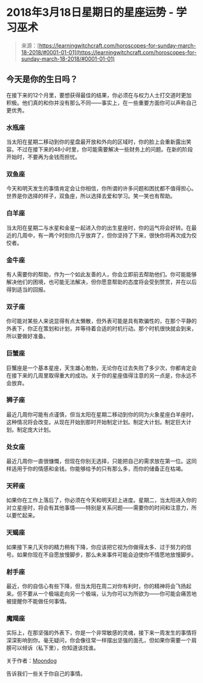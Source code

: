 <!--yml

类别：未分类

日期：2024年06月12日 18:19:32

-->

# 2018年3月18日星期日的星座运势 - 学习巫术

> 来源：[https://learningwitchcraft.com/horoscopes-for-sunday-march-18-2018/#0001-01-01](https://learningwitchcraft.com/horoscopes-for-sunday-march-18-2018/#0001-01-01)

## 今天是你的生日吗？

在接下来的12个月里，要想获得最佳的结果，你必须在与权力人士打交道时更加积极。他们真的和你并没有那么不同——事实上，在一些重要方面你可以声称自己更优秀。

### 水瓶座

当太阳在星期二移动到你的星盘最开放和外向的区域时，你的脸上会重新露出笑容。不过在接下来的48小时里，你可能需要解决一些财务上的问题。在新的阶段开始时，不要再为金钱而担忧。

### 双鱼座

今天和明天发生的事情肯定会让你相信，你所谓的许多问题和困扰都不值得担心。世界是你选择的样子，双鱼座，所以选择去爱和学习。笑一笑也有帮助。

### 白羊座

当太阳在星期二与水星和金星一起进入你的出生星座时，你的运气将会好转。在最近的几周中，有一两个时刻你几乎放弃了，但你坚持了下来，很快你将再次成为佼佼者。

### 金牛座

有人需要你的帮助，作为一个如此友善的人，你会立即前去帮助他们。你可能能够解决他们的困境，也可能无法解决，但你愿意帮助的态度将会受到赞赏，并在以后得到适当的回报。

### 双子座

你可能对某些人来说显得有点太懒散，但外表可能是具有欺骗性的，在那个平静的外表下，你正在策划和计划，并等待着合适的时机行动。那个时机很快就会到来，所以要做好准备。

### 巨蟹座

巨蟹座是一个基本星座，天生雄心勃勃，无论你在过去失败了多少次，你都肯定会在接下来的几周里取得重大的成功。关于你的星座值得注意的另一点是，你永远不会放弃。

### 狮子座

最近几周你可能有点谨慎，但当太阳在星期二移动到你的同为火象星座白羊座时，这种情况将会改变。从现在开始到那时开始制定计划。制定大计划。制定巨大计划。制定庞大计划。

### 处女座

最近几周你一直很慷慨，但现在你别无选择，只能把自己的需求放在第一位。这同样适用于你的情感和金钱。你能够给予的只有那么多，而你的储备正在枯竭。

### 天秤座

如果你在工作上落后了，你必须在今天和明天赶上进度。星期二，当太阳进入你的对立星座时，将会有其他事情——特别是关系问题——需要你的时间和注意力，所以要忙起来。

### 天蝎座

如果接下来几天你的精力稍有下降，你应该把它视为你做得太多、过于努力的信号。如果你现在不自愿放慢脚步，那么未来事件可能会迫使你不情愿地放慢脚步。

### 射手座

最近，你的自信心有些下降，但当太阳在周二对你有利时，你的精神将会飞扬起来。但不要从一个极端走向另一个极端，认为你可以为所欲为——你可能会痛苦地被提醒你不能做任何事情。

### 魔羯座

实际上，在那坚强的外表下，你是一个非常敏感的灵魂，接下来一周发生的事情将深深影响到你。毫无疑问，你会像往常一样摆出坚强的面孔，但如果你需要一个肩膀可以倾诉（私下里），你知道该找谁。

关于作者：[Moondog](https://learningwitchcraft.com/profile/?tthayer/)

告诉我们一些关于你自己的事情。
